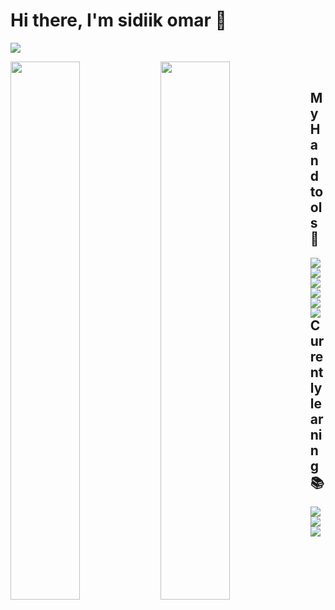 # Hi there, I'm sidiik omar 🙋

![](https://komarev.com/ghpvc/?username=your-github-sidiik&color=blueviolet&style=flat-square)

<img align="left" width="47%" src="https://github-readme-stats.vercel.app/api?username=sidiik&show_icons=true&theme=cobalt" />
<img align="left" width="47%" src="https://github-readme-stats.vercel.app/api/top-langs/?username=sidiik&layout=compact" />
<br />

## My Hand tools 🔧
<img src="https://img.shields.io/badge/javascript-%23323330.svg?style=for-the-badge&logo=javascript&logoColor=%23F7DF1E" align="left"  />
<img src="https://img.shields.io/badge/react-%2320232a.svg?style=for-the-badge&logo=react&logoColor=%2361DAFB" align="left"  />
<img src="https://img.shields.io/badge/node.js-6DA55F?style=for-the-badge&logo=node.js&logoColor=white" align="left"  />
<img src="https://img.shields.io/badge/express.js-%23404d59.svg?style=for-the-badge&logo=express&logoColor=%2361DAFB" align="left"  />
<img src="https://img.shields.io/badge/Prisma-3982CE?style=for-the-badge&logo=Prisma&logoColor=white" align="left"  />
<img src="https://img.shields.io/badge/postgres-%23316192.svg?style=for-the-badge&logo=postgresql&logoColor=white" align="left"  />
<br />

## Currently learning 📚
<img src="https://img.shields.io/badge/typescript-%23007ACC.svg?style=for-the-badge&logo=typescript&logoColor=white" align="left"  />
<img src="https://img.shields.io/badge/Next-black?style=for-the-badge&logo=next.js&logoColor=white"  align="left" />
<img src="https://img.shields.io/badge/AWS-%23FF9900.svg?style=for-the-badge&logo=amazon-aws&logoColor=white" align="left" />
